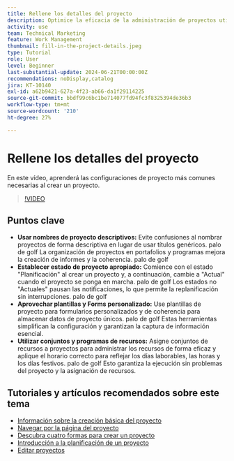 ```yaml
---
title: Rellene los detalles del proyecto
description: Optimice la eficacia de la administración de proyectos utilizando nombres descriptivos, estableciendo los estados adecuados, eligiendo el modo de programación adecuado, aprovechando las plantillas y los formularios personalizados y administrando los recursos con los conjuntos de recursos y las programaciones.
activity: use
team: Technical Marketing
feature: Work Management
thumbnail: fill-in-the-project-details.jpeg
type: Tutorial
role: User
level: Beginner
last-substantial-update: 2024-06-21T00:00:00Z
recommendations: noDisplay,catalog
jira: KT-10140
exl-id: a62b9421-627a-4f23-ab66-da1f29114225
source-git-commit: bbdf99c6bc1be714077fd94fc3f8325394de36b3
workflow-type: tm+mt
source-wordcount: '210'
ht-degree: 27%

---
```


# Rellene los detalles del proyecto

En este vídeo, aprenderá las configuraciones de proyecto más comunes necesarias al crear un proyecto.


>[!VIDEO](https://video.tv.adobe.com/v/3430410/?quality=12&learn=on&enablevpops=1)

## Puntos clave

* **Usar nombres de proyecto descriptivos:** Evite confusiones al nombrar proyectos de forma descriptiva en lugar de usar títulos genéricos. palo de golf La organización de proyectos en portafolios y programas mejora la creación de informes y la coherencia. palo de golf
* **Establecer estado de proyecto apropiado:** Comience con el estado &quot;Planificación&quot; al crear un proyecto y, a continuación, cambie a &quot;Actual&quot; cuando el proyecto se ponga en marcha. palo de golf Los estados no &quot;Actuales&quot; pausan las notificaciones, lo que permite la replanificación sin interrupciones. palo de golf
* **Aprovechar plantillas y Forms personalizado:** Use plantillas de proyecto para formularios personalizados y de coherencia para almacenar datos de proyecto únicos. palo de golf Estas herramientas simplifican la configuración y garantizan la captura de información esencial.
* **Utilizar conjuntos y programas de recursos:** Asigne conjuntos de recursos a proyectos para administrar los recursos de forma eficaz y aplique el horario correcto para reflejar los días laborables, las horas y los días festivos. palo de golf Esto garantiza la ejecución sin problemas del proyecto y la asignación de recursos.



## Tutoriales y artículos recomendados sobre este tema

* [Información sobre la creación básica del proyecto](/help/manage-work/projects/understand-basic-project-creation.md)
* [Navegar por la página del proyecto](/help/manage-work/projects/navigate-the-project-page.md)
* [Descubra cuatro formas para crear un proyecto](/help/manage-work/projects/understand-other-ways-to-create-projects.md)
* [Introducción a la planificación de un proyecto](/help/manage-work/projects/getting-started-plan-a-project.md)
* [Editar proyectos](https://experienceleague.adobe.com/es/docs/workfront/using/manage-work/projects/manage-projects/edit-projects)
